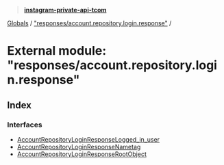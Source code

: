 > **[instagram-private-api-tcom](../README.md)**

[Globals](../README.md) / ["responses/account.repository.login.response"](_responses_account_repository_login_response_.md) /

# External module: "responses/account.repository.login.response"

## Index

### Interfaces

* [AccountRepositoryLoginResponseLogged_in_user](../interfaces/_responses_account_repository_login_response_.accountrepositoryloginresponselogged_in_user.md)
* [AccountRepositoryLoginResponseNametag](../interfaces/_responses_account_repository_login_response_.accountrepositoryloginresponsenametag.md)
* [AccountRepositoryLoginResponseRootObject](../interfaces/_responses_account_repository_login_response_.accountrepositoryloginresponserootobject.md)